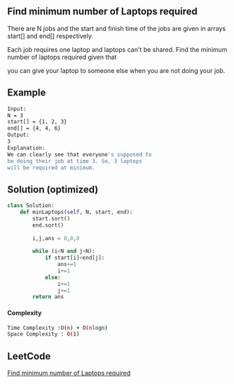 ## Find minimum number of Laptops required

There are N jobs and the start and finish time of the jobs are given in arrays start[] and end[] respectively. 

Each job requires one laptop and laptops can't be shared. Find the minimum number of laptops required given that 

you can give your laptop to someone else when you are not doing your job.

## Example 
```bash
Input:
N = 3
start[] = {1, 2, 3}
end[] = {4, 4, 6}
Output:
3
Explanation:
We can clearly see that everyone's supposed to
be doing their job at time 3. So, 3 laptops
will be required at minimum.

```
## Solution (optimized)

```python
class Solution: 
    def minLaptops(self, N, start, end):
        start.sort()
        end.sort()
        
        i,j,ans = 0,0,0
        
        while (i<N and j<N):
            if start[i]<end[j]:
                ans+=1
                i+=1
            else:
                i+=1
                j+=1
        return ans 

```
#### Complexity
```bash
Time Complexity :O(n) + O(nlogn)
Space Complexity : O(1)

```

## LeetCode
[Find minimum number of Laptops required](https://practice.geeksforgeeks.org/problems/af49b143a4ead583e943ca6176fbd7ea55b121ae/1)
